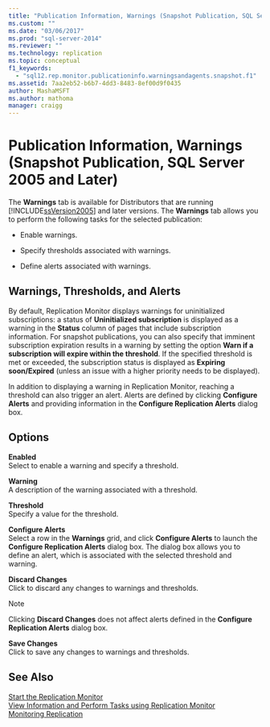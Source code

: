 ```yaml
---
title: "Publication Information, Warnings (Snapshot Publication, SQL Server 2005 and Later) | Microsoft Docs"
ms.custom: ""
ms.date: "03/06/2017"
ms.prod: "sql-server-2014"
ms.reviewer: ""
ms.technology: replication
ms.topic: conceptual
f1_keywords: 
  - "sql12.rep.monitor.publicationinfo.warningsandagents.snapshot.f1"
ms.assetid: 7aa2eb52-b6b7-4dd3-8483-8ef00d9f0435
author: MashaMSFT
ms.author: mathoma
manager: craigg
---
```

# Publication Information, Warnings (Snapshot Publication, SQL Server 2005 and Later)
  The **Warnings** tab is available for Distributors that are running [!INCLUDE[ssVersion2005](../../includes/ssversion2005-md.md)] and later versions. The **Warnings** tab allows you to perform the following tasks for the selected publication:  
  
-   Enable warnings.  
  
-   Specify thresholds associated with warnings.  
  
-   Define alerts associated with warnings.  
  
## Warnings, Thresholds, and Alerts  
 By default, Replication Monitor displays warnings for uninitialized subscriptions: a status of **Uninitialized subscription** is displayed as a warning in the **Status** column of pages that include subscription information. For snapshot publications, you can also specify that imminent subscription expiration results in a warning by setting the option **Warn if a subscription will expire within the threshold**. If the specified threshold is met or exceeded, the subscription status is displayed as **Expiring soon/Expired** (unless an issue with a higher priority needs to be displayed).  
  
 In addition to displaying a warning in Replication Monitor, reaching a threshold can also trigger an alert. Alerts are defined by clicking **Configure Alerts** and providing information in the **Configure Replication Alerts** dialog box.  
  
## Options  
 **Enabled**  
 Select to enable a warning and specify a threshold.  
  
 **Warning**  
 A description of the warning associated with a threshold.  
  
 **Threshold**  
 Specify a value for the threshold.  
  
 **Configure Alerts**  
 Select a row in the **Warnings** grid, and click **Configure Alerts** to launch the **Configure Replication Alerts** dialog box. The dialog box allows you to define an alert, which is associated with the selected threshold and warning.  
  
 **Discard Changes**  
 Click to discard any changes to warnings and thresholds.  
  
> [!NOTE]  
>  Clicking **Discard Changes** does not affect alerts defined in the **Configure Replication Alerts** dialog box.  
  
 **Save Changes**  
 Click to save any changes to warnings and thresholds.  
  
## See Also  
 [Start the Replication Monitor](monitor/start-the-replication-monitor.md)   
 [View Information and Perform Tasks using Replication Monitor](monitor/view-information-and-perform-tasks-replication-monitor.md)   
 [Monitoring Replication](monitoring-replication.md)  
  
  
